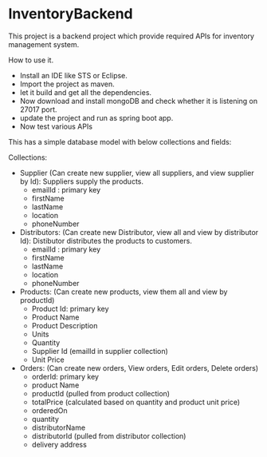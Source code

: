 # InventoryBackend
This project is a backend project which provide required APIs for inventory management system.

How to use it.

- Install an IDE like STS or Eclipse.
- Import the project as maven.
- let it build and get all the dependencies.
- Now download and install mongoDB and check whether it is listening on 27017 port.
- update the project and run as spring boot app.
- Now test various APIs

This has a simple database model with below collections and fields:

Collections:
- Supplier (Can create new supplier, view all suppliers, and view supplier by Id): Suppliers supply the products.
  - emailId : primary key
  - firstName
  - lastName
  - location
  - phoneNumber
- Distributors: (Can create new Distributor, view all and view by distributor Id): Distibutor distributes the products to customers.
  - emailId : primary key
  - firstName
  - lastName
  - location
  - phoneNumber
- Products: (Can create new products, view them all and view by productId)
  - Product Id: primary key
  - Product Name
  - Product Description
  - Units
  - Quantity
  - Supplier Id (emailId in supplier collection)
  - Unit Price
- Orders: (Can create new orders, View orders, Edit orders, Delete orders)
  - orderId: primary key
  - product Name
  - productId (pulled from product collection)
  - totalPrice (calculated based on quantity and product unit price)
  - orderedOn 
  - quantity
  - distributorName
  - distributorId (pulled from distributor collection)
  - delivery address

